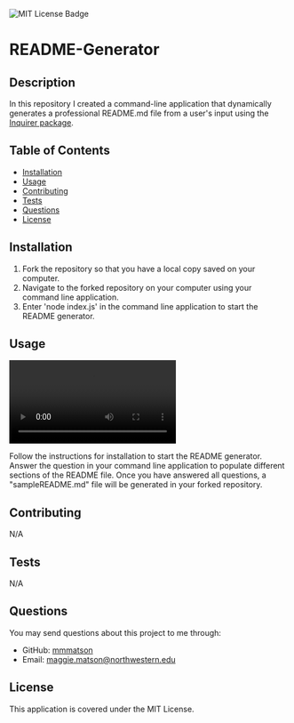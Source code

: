 ![MIT License Badge](https://img.shields.io/badge/license-MIT-blue)

  # README-Generator

  ## Description
  In this repository I created a command-line application that dynamically generates a professional README.md file from a user's input using the [Inquirer package](https://www.npmjs.com/package/inquirer/v/8.2.4).

  ## Table of Contents
  - [Installation](#installation)
  - [Usage](#usage)
  - [Contributing](#contributing)
  - [Tests](#tests)
  - [Questions](#questions)
  - [License](#license)

  ## Installation
  1. Fork the repository so that you have a local copy saved on your computer.
  2. Navigate to the forked repository on your computer using your command line application.
  3. Enter 'node index.js' in the command line application to start the README generator.

  ## Usage
  ![README-generator video demo](assets/videos/demo-readme-generator.webm)

  Follow the instructions for installation to start the README generator. Answer the question in your command line application to populate different sections of the README file. Once you have answered all questions, a "sampleREADME.md" file will be generated in your forked repository.

  ## Contributing
  N/A

  ## Tests
  N/A

  ## Questions
  You may send questions about this project to me through:
  - GitHub: [mmmatson](https://github.com/mmmatson)
  - Email: maggie.matson@northwestern.edu

  ## License
  This application is covered under the MIT License.